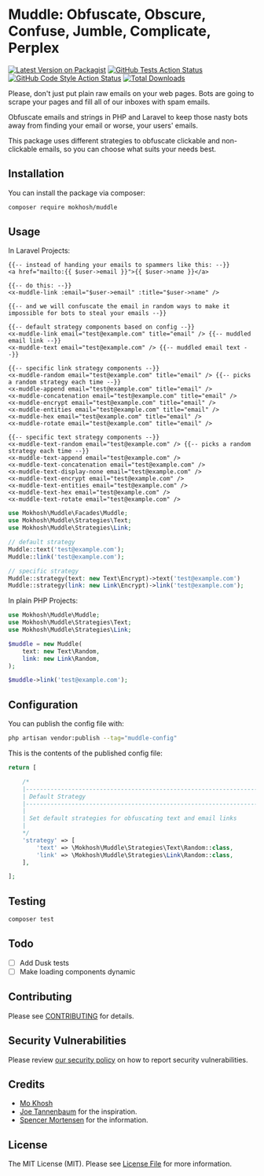 # Muddle: Obfuscate, Obscure, Confuse, Jumble, Complicate, Perplex

[![Latest Version on Packagist](https://img.shields.io/packagist/v/mokhosh/muddle.svg?style=flat-square)](https://packagist.org/packages/mokhosh/muddle)
[![GitHub Tests Action Status](https://img.shields.io/github/actions/workflow/status/mokhosh/muddle/run-tests.yml?branch=main&label=tests&style=flat-square)](https://github.com/mokhosh/muddle/actions?query=workflow%3Arun-tests+branch%3Amain)
[![GitHub Code Style Action Status](https://img.shields.io/github/actions/workflow/status/mokhosh/muddle/fix-php-code-style-issues.yml?branch=main&label=code%20style&style=flat-square)](https://github.com/mokhosh/muddle/actions?query=workflow%3A"Fix+PHP+code+style+issues"+branch%3Amain)
[![Total Downloads](https://img.shields.io/packagist/dt/mokhosh/muddle.svg?style=flat-square)](https://packagist.org/packages/mokhosh/muddle)

Please, don't just put plain raw emails on your web pages. Bots are going to scrape your pages and fill all of our inboxes with spam emails.

Obfuscate emails and strings in PHP and Laravel to keep those nasty bots away from finding your email or worse, your users' emails.

This package uses different strategies to obfuscate clickable and non-clickable emails, so you can choose what suits your needs best.

## Installation

You can install the package via composer:

```bash
composer require mokhosh/muddle
```

## Usage

In Laravel Projects:

```blade
{{-- instead of handing your emails to spammers like this: --}}
<a href="mailto:{{ $user->email }}">{{ $user->name }}</a>

{{-- do this: --}}
<x-muddle-link :email="$user->email" :title="$user->name" />

{{-- and we will confuscate the email in random ways to make it impossible for bots to steal your emails --}}

{{-- default strategy components based on config --}}
<x-muddle-link email="test@example.com" title="email" /> {{-- muddled email link --}}
<x-muddle-text email="test@example.com" /> {{-- muddled email text --}}

{{-- specific link strategy components --}}
<x-muddle-random email="test@example.com" title="email" /> {{-- picks a random strategy each time --}}
<x-muddle-append email="test@example.com" title="email" />
<x-muddle-concatenation email="test@example.com" title="email" />
<x-muddle-encrypt email="test@example.com" title="email" />
<x-muddle-entities email="test@example.com" title="email" />
<x-muddle-hex email="test@example.com" title="email" />
<x-muddle-rotate email="test@example.com" title="email" />

{{-- specific text strategy components --}}
<x-muddle-text-random email="test@example.com" /> {{-- picks a random strategy each time --}}
<x-muddle-text-append email="test@example.com" />
<x-muddle-text-concatenation email="test@example.com" />
<x-muddle-text-display-none email="test@example.com" />
<x-muddle-text-encrypt email="test@example.com" />
<x-muddle-text-entities email="test@example.com" />
<x-muddle-text-hex email="test@example.com" />
<x-muddle-text-rotate email="test@example.com" />
```

```php
use Mokhosh\Muddle\Facades\Muddle;
use Mokhosh\Muddle\Strategies\Text;
use Mokhosh\Muddle\Strategies\Link;

// default strategy
Muddle::text('test@example.com');
Muddle::link('test@example.com');

// specific strategy
Muddle::strategy(text: new Text\Encrypt)->text('test@example.com')
Muddle::strategy(link: new Link\Encrypt)->link('test@example.com');
```

In plain PHP Projects:

```php
use Mokhosh\Muddle\Muddle;
use Mokhosh\Muddle\Strategies\Text;
use Mokhosh\Muddle\Strategies\Link;

$muddle = new Muddle(
    text: new Text\Random,
    link: new Link\Random,
);

$muddle->link('test@example.com');
```

## Configuration

You can publish the config file with:

```bash
php artisan vendor:publish --tag="muddle-config"
```

This is the contents of the published config file:

```php
return [

    /*
    |--------------------------------------------------------------------------
    | Default Strategy
    |--------------------------------------------------------------------------
    |
    | Set default strategies for obfuscating text and email links
    |
    */
    'strategy' => [
        'text' => \Mokhosh\Muddle\Strategies\Text\Random::class,
        'link' => \Mokhosh\Muddle\Strategies\Link\Random::class,
    ],

];
```

## Testing

```bash
composer test
```

## Todo

- [ ] Add Dusk tests
- [ ] Make loading components dynamic

## Contributing

Please see [CONTRIBUTING](CONTRIBUTING.md) for details.

## Security Vulnerabilities

Please review [our security policy](../../security/policy) on how to report security vulnerabilities.

## Credits

- [Mo Khosh](https://github.com/mokhosh)
- [Joe Tannenbaum](https://github.com/joetannenbaum/obfuscate) for the inspiration.
- [Spencer Mortensen](https://spencermortensen.com/articles/email-obfuscation) for the information.

## License

The MIT License (MIT). Please see [License File](LICENSE.md) for more information.
